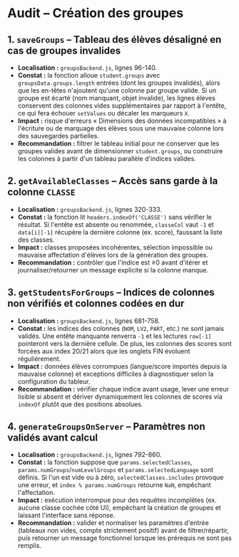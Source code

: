 # Audit – Création des groupes

## 1. `saveGroups` – Tableau des élèves désaligné en cas de groupes invalides
- **Localisation :** `groupsBackend.js`, lignes 96-140.
- **Constat :** la fonction alloue `student.groups` avec `groupsData.groups.length` entrées (dont les groupes invalidés), alors que les en-têtes n'ajoutent qu'une colonne par groupe valide. Si un groupe est écarté (nom manquant, objet invalide), les lignes élèves conservent des colonnes vides supplémentaires par rapport à l'entête, ce qui fera échouer `setValues` ou décaler les marqueurs `X`.
- **Impact :** risque d'erreurs « Dimensions des données incompatibles » à l'écriture ou de marquage des élèves sous une mauvaise colonne lors des sauvegardes partielles.
- **Recommandation :** filtrer le tableau initial pour ne conserver que les groupes valides avant de dimensionner `student.groups`, ou construire les colonnes à partir d'un tableau parallèle d'indices valides.

## 2. `getAvailableClasses` – Accès sans garde à la colonne `CLASSE`
- **Localisation :** `groupsBackend.js`, lignes 320-333.
- **Constat :** la fonction lit `headers.indexOf('CLASSE')` sans vérifier le résultat. Si l'entête est absente ou renommée, `classeCol` vaut `-1` et `data[i][-1]` récupère la dernière colonne (ex. score), faussant la liste des classes.
- **Impact :** classes proposées incohérentes, sélection impossible ou mauvaise affectation d'élèves lors de la génération des groupes.
- **Recommandation :** contrôler que l'indice est ≥0 avant d'itérer et journaliser/retourner un message explicite si la colonne manque.

## 3. `getStudentsForGroups` – Indices de colonnes non vérifiés et colonnes codées en dur
- **Localisation :** `groupsBackend.js`, lignes 681-758.
- **Constat :** les indices des colonnes (`NOM`, `LV2`, `PART`, etc.) ne sont jamais validés. Une entête manquante renverra `-1` et les lectures `row[-1]` pointeront vers la dernière cellule. De plus, les colonnes des scores sont forcées aux index 20/21 alors que les onglets FIN évoluent régulièrement.
- **Impact :** données élèves corrompues (langue/score importés depuis la mauvaise colonne) et exceptions difficiles à diagnostiquer selon la configuration du tableur.
- **Recommandation :** vérifier chaque indice avant usage, lever une erreur lisible si absent et dériver dynamiquement les colonnes de scores via `indexOf` plutôt que des positions absolues.

## 4. `generateGroupsOnServer` – Paramètres non validés avant calcul
- **Localisation :** `groupsBackend.js`, lignes 792-860.
- **Constat :** la fonction suppose que `params.selectedClasses`, `params.numGroups`/`numLevelGroups` et `params.selectedLanguage` sont définis. Si l'un est vide ou à zéro, `selectedClasses.includes` provoque une erreur, et `index % params.numGroups` retourne `NaN`, empêchant l'affectation.
- **Impact :** exécution interrompue pour des requêtes incomplètes (ex. aucune classe cochée côté UI), empêchant la création de groupes et laissant l'interface sans réponse.
- **Recommandation :** valider et normaliser les paramètres d'entrée (tableaux non vides, compte strictement positif) avant de filtrer/répartir, puis retourner un message fonctionnel lorsque les prérequis ne sont pas remplis.
